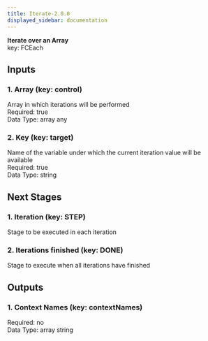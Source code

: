 ```yaml
---  
title: Iterate-2.0.0  
displayed_sidebar: documentation  
---  
```

  
**Iterate over an Array**  
key: FCEach  
## Inputs  
### 1. Array (key: control)  
Array in which iterations will be performed  
Required: true  
Data Type: array any  
### 2. Key (key: target)  
Name of the variable under which the current iteration value will be available  
Required: true  
Data Type: string   
## Next Stages  
### 1. Iteration (key: STEP)  
Stage to be executed in each iteration  
### 2. Iterations finished (key: DONE)  
Stage to execute when all iterations have finished  
## Outputs  
### 1. Context Names (key: contextNames)  
  
Required: no  
Data Type: array string